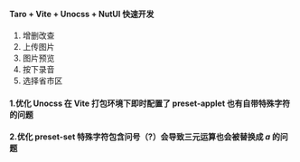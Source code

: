 #### Taro + Vite + Unocss + NutUI 快速开发


1. 增删改查
1. 上传图片
1. 图片预览
1. 按下录音
1. 选择省市区


#### 1.优化 Unocss 在 Vite 打包环境下即时配置了 preset-applet 也有自带特殊字符的问题
#### 2.优化 preset-set 特殊字符包含问号（?）会导致三元运算也会被替换成 _a_ 的问题 
